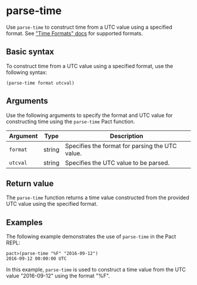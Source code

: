 # parse-time
Use `parse-time` to construct time from a UTC value using a specified format. See ["Time Formats" docs](https://docs.kadena.io/reference/functions/time#time-formatsh-299815639) for supported formats.

## Basic syntax

To construct time from a UTC value using a specified format, use the following syntax:

`(parse-time format utcval)`

## Arguments

Use the following arguments to specify the format and UTC value for constructing time using the `parse-time` Pact function.

| Argument | Type | Description |
| --- | --- | --- |
| `format` | string | Specifies the format for parsing the UTC value. |
| `utcval` | string | Specifies the UTC value to be parsed. |

## Return value

The `parse-time` function returns a time value constructed from the provided UTC value using the specified format.

## Examples

The following example demonstrates the use of `parse-time` in the Pact REPL:

```pact
pact>(parse-time "%F" "2016-09-12")
2016-09-12 00:00:00 UTC
```

In this example, `parse-time` is used to construct a time value from the UTC value "2016-09-12" using the format "%F".
